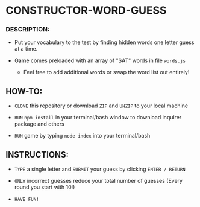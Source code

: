 # CONSTRUCTOR-WORD-GUESS

### DESCRIPTION: 

* Put your vocabulary to the test by finding hidden words one letter guess at a time.

* Game comes preloaded with an array of "SAT" words in file `words.js`

  * Feel free to add additional words or swap the word list out entirely! 

## HOW-TO:

* `CLONE` this repository or download `ZIP` and `UNZIP` to your local machine

* `RUN` `npm install` in your terminal/bash window to download inquirer package and others

* `RUN` game by typing `node index` into your terminal/bash

## INSTRUCTIONS:

* `TYPE` a single letter and `SUBMIT` your guess by clicking `ENTER / RETURN`

* `ONLY` incorrect guesses reduce your total number of guesses (Every round you start with 10!)

* `HAVE FUN!`